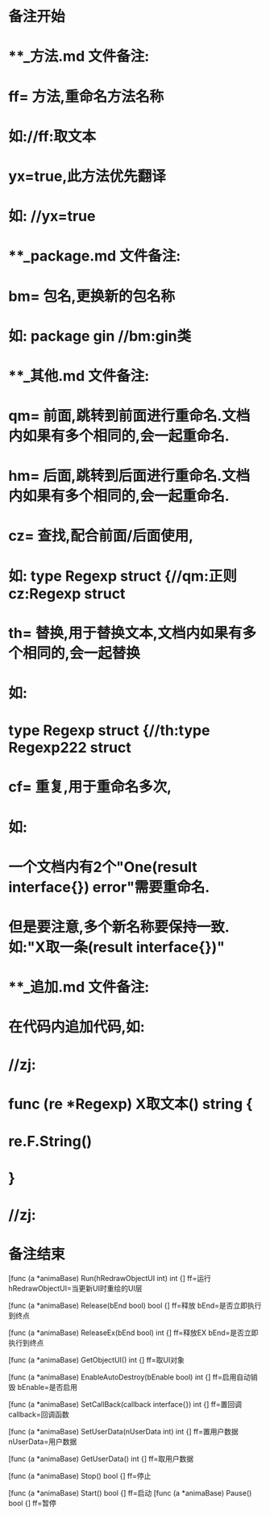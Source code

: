 # 备注开始
# **_方法.md 文件备注:
# ff= 方法,重命名方法名称
# 如://ff:取文本
#
# yx=true,此方法优先翻译
# 如: //yx=true

# **_package.md 文件备注:
# bm= 包名,更换新的包名称 
# 如: package gin //bm:gin类

# **_其他.md 文件备注:
# qm= 前面,跳转到前面进行重命名.文档内如果有多个相同的,会一起重命名.
# hm= 后面,跳转到后面进行重命名.文档内如果有多个相同的,会一起重命名.
# cz= 查找,配合前面/后面使用,
# 如: type Regexp struct {//qm:正则 cz:Regexp struct
#
# th= 替换,用于替换文本,文档内如果有多个相同的,会一起替换
# 如:
# type Regexp struct {//th:type Regexp222 struct
#
# cf= 重复,用于重命名多次,
# 如: 
# 一个文档内有2个"One(result interface{}) error"需要重命名.
# 但是要注意,多个新名称要保持一致. 如:"X取一条(result interface{})"

# **_追加.md 文件备注:
# 在代码内追加代码,如:
# //zj:
# func (re *Regexp) X取文本() string { 
# re.F.String()
# }
# //zj:
# 备注结束

[func (a *animaBase) Run(hRedrawObjectUI int) int {]
ff=运行
hRedrawObjectUI=当更新UI时重绘的UI层

[func (a *animaBase) Release(bEnd bool) bool {]
ff=释放
bEnd=是否立即执行到终点

[func (a *animaBase) ReleaseEx(bEnd bool) int {]
ff=释放EX
bEnd=是否立即执行到终点

[func (a *animaBase) GetObjectUI() int {]
ff=取UI对象

[func (a *animaBase) EnableAutoDestroy(bEnable bool) int {]
ff=启用自动销毁
bEnable=是否启用

[func (a *animaBase) SetCallBack(callback interface{}) int {]
ff=置回调
callback=回调函数

[func (a *animaBase) SetUserData(nUserData int) int {]
ff=置用户数据
nUserData=用户数据

[func (a *animaBase) GetUserData() int {]
ff=取用户数据

[func (a *animaBase) Stop() bool {]
ff=停止

[func (a *animaBase) Start() bool {]
ff=启动
[func (a *animaBase) Pause() bool {]
ff=暂停
